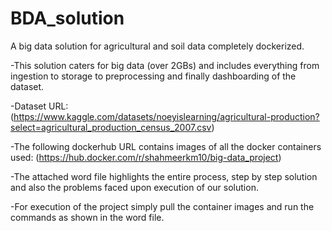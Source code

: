 # BDA_solution
A big data solution for agricultural and soil data completely dockerized.

-This solution caters for big data (over 2GBs) and includes everything from ingestion to storage to preprocessing and finally dashboarding of the dataset.

-Dataset URL:
(https://www.kaggle.com/datasets/noeyislearning/agricultural-production?select=agricultural_production_census_2007.csv)

-The following dockerhub URL contains images of all the docker containers used:
(https://hub.docker.com/r/shahmeerkm10/big-data_project)

-The attached word file highlights the entire process, step by step solution and also the problems faced upon execution of our solution.

-For execution of the project simply pull the container images and run the commands as shown in the word file.
